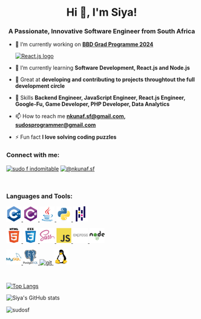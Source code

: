 <h1 align="center">Hi 👋, I'm Siya!</h1>
<h3 align="center">A Passionate, Innovative Software Engineer from South Africa</h3>

- 🔭 I’m currently working on <a href="https://bbdsoftware.com/jobs/graduate-programme-2024/" target="_blank">**BBD Grad Programme 2024**</a>
  <p align="left"> 
    <a href="https://bbdsoftware.com/" target="_blank">
      <img src="https://www.graduates24.com/images/uploads/1708621761.jpg" width="400" alt="React.js logo">
    </a>
  </p>

- 🌱 I’m currently learning **Software Development, React.js and Node.js**

- 🤝 Great at **developing and contributing to projects throughtout the full development circle**

<!-- - 👨‍💻 All of my projects are available at [https://github.com/sudosf](https://github.com/sudosf) -->

- 💬 Skills **Backend Engineer, JavaScript Engineer, React.js Engineer, Google-Fu, Game Developer, PHP Developer, Data Analytics**

- 📫 How to reach me **nkunaf.sf@gmail.com, sudosprogrammer@gmail.com**

- ⚡ Fun fact **I love solving coding puzzles**

<h3 align="left">Connect with me:</h3>
<p align="left">
<a href="https://www.facebook.com/sudosf" target="_blank"><img align="center" src="https://raw.githubusercontent.com/rahuldkjain/github-profile-readme-generator/master/src/images/icons/Social/facebook.svg" alt="sudo f indomitable" height="30" width="40" /></a>
<a href="https://www.hackerearth.com/@nkunaf.sf" target="_blank"><img align="center" src="https://raw.githubusercontent.com/rahuldkjain/github-profile-readme-generator/master/src/images/icons/Social/hackerearth.svg" alt="@nkunaf.sf" height="30" width="40" /></a>
</p>
<br>

<h3 align="left">Languages and Tools:</h3>

<p align="left"> 
 <a href="https://www.w3schools.com/cpp/" target="_blank" rel="noreferrer"> <img src="https://raw.githubusercontent.com/devicons/devicon/master/icons/cplusplus/cplusplus-original.svg" alt="cplusplus" width="40" height="40"/> </a> 
 <a href="https://www.w3schools.com/cs/" target="_blank" rel="noreferrer"> <img src="https://raw.githubusercontent.com/devicons/devicon/master/icons/csharp/csharp-original.svg" alt="csharp" width="40" height="40"/> </a> 
  <a href="https://www.java.com" target="_blank" rel="noreferrer"> <img src="https://raw.githubusercontent.com/devicons/devicon/master/icons/java/java-original.svg" alt="java" width="40" height="40"/> </a>
 <a href="https://www.python.org" target="_blank" rel="noreferrer"> <img src="https://raw.githubusercontent.com/devicons/devicon/master/icons/python/python-original.svg" alt="python" width="40" height="40"/> </a>
 <a href="https://pandas.pydata.org/" target="_blank" rel="noreferrer"> <img src="https://raw.githubusercontent.com/devicons/devicon/2ae2a900d2f041da66e950e4d48052658d850630/icons/pandas/pandas-original.svg" alt="pandas" width="40" height="40"/> </a>
  
 <a href="https://www.w3.org/html/" target="_blank" rel="noreferrer"> <img src="https://raw.githubusercontent.com/devicons/devicon/master/icons/html5/html5-original-wordmark.svg" alt="html5" width="40" height="40"/> </a> 
 <a href="https://www.w3schools.com/css/" target="_blank" rel="noreferrer"> <img src="https://raw.githubusercontent.com/devicons/devicon/master/icons/css3/css3-original-wordmark.svg" alt="css3" width="40" height="40"/> </a> 
 <a href="https://sass-lang.com" target="_blank" rel="noreferrer"> <img src="https://raw.githubusercontent.com/devicons/devicon/master/icons/sass/sass-original.svg" alt="sass" width="40" height="40"/> </a>
<a href="https://developer.mozilla.org/en-US/docs/Web/JavaScript" target="_blank" rel="noreferrer"> <img src="https://raw.githubusercontent.com/devicons/devicon/master/icons/javascript/javascript-original.svg" alt="javascript" width="40" height="40"/> </a>
 <a href="https://expressjs.com" target="_blank" rel="noreferrer"> <img src="https://raw.githubusercontent.com/devicons/devicon/master/icons/express/express-original-wordmark.svg" alt="express" width="40" height="40"/> </a> 
 <a href="https://nodejs.org" target="_blank" rel="noreferrer"> <img src="https://raw.githubusercontent.com/devicons/devicon/master/icons/nodejs/nodejs-original-wordmark.svg" alt="nodejs" width="40" height="40"/> </a> 

  <a href="https://www.mysql.com/" target="_blank" rel="noreferrer"> <img src="https://raw.githubusercontent.com/devicons/devicon/master/icons/mysql/mysql-original-wordmark.svg" alt="mysql" width="40" height="40"/> </a> 
 <a href="https://www.postgresql.org" target="_blank" rel="noreferrer"> <img src="https://raw.githubusercontent.com/devicons/devicon/master/icons/postgresql/postgresql-original-wordmark.svg" alt="postgresql" width="40" height="40"/> </a> 
<a href="https://git-scm.com/" target="_blank" rel="noreferrer"> <img src="https://www.vectorlogo.zone/logos/git-scm/git-scm-icon.svg" alt="git" width="40" height="40"/> </a> 
<a href="https://www.linux.org/" target="_blank" rel="noreferrer"> <img src="https://raw.githubusercontent.com/devicons/devicon/master/icons/linux/linux-original.svg" alt="linux" width="40" height="40"/> </a> 
</p>
<br>

<p>
  
  [![Top Langs](https://github-readme-stats.vercel.app/api/top-langs/?username=sudosf&layout=donut-vertical)](https://github.com/sudosf/github-readme-stats)
  
</p>

<p>
  
  ![Siya's GitHub stats](https://github-readme-stats.vercel.app/api?username=sudosf&show_icons=true&theme=radical)
  
</p>

<p><img align="center" src="https://github-readme-streak-stats.herokuapp.com/?user=sudosf&" alt="sudosf" /></p>

<!---
sudosf/sudosf is a ✨ special ✨ repository because its `README.md` (this file) appears on your GitHub profile.
You can click the Preview link to take a look at your changes.
--->
